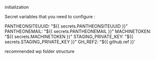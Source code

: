 initialization
	  
	  
Secret variables that you need to configure :


PANTHEONSITEUUID: "${{ secrets.PANTHEONSITEUUID }}"
PANTHEONEMAIL: "${{ secrets.PANTHEONEMAIL }}"
MACHINETOKEN: "${{ secrets.MACHINETOKEN }}"
STAGING_PRIVATE_KEY: "${{ secrets.STAGING_PRIVATE_KEY }}"
GH_REF2: "${{ github.ref }}'

recommended wp folder structure